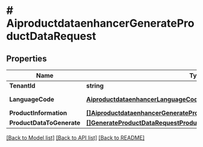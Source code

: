 # # AiproductdataenhancerGenerateProductDataRequest


## Properties 


Name | Type | Description | Notes
------------ | ------------- | ------------- | -------------
**TenantId**| **string** |   | [optional]
**LanguageCode**| [**AiproductdataenhancerLanguageCode**](AiproductdataenhancerLanguageCode.md) |  for more information please, see Model/AiproductdataenhancerLanguageCode.php  | [optional] [default to AIPRODUCTDATAENHANCERLANGUAGECODE_UNKNOWN]
**ProductInformation**| [**[]AiproductdataenhancerGenerateProductDataRequestProductInformation**](AiproductdataenhancerGenerateProductDataRequestProductInformation.md) |   | [optional]
**ProductDataToGenerate**| [**[]GenerateProductDataRequestProductDataToGenerate**](GenerateProductDataRequestProductDataToGenerate.md) |   | [optional]


[[Back to Model list]](../../README.md#models) [[Back to API list]](../../README.md#endpoints) [[Back to README]](../../README.md)

